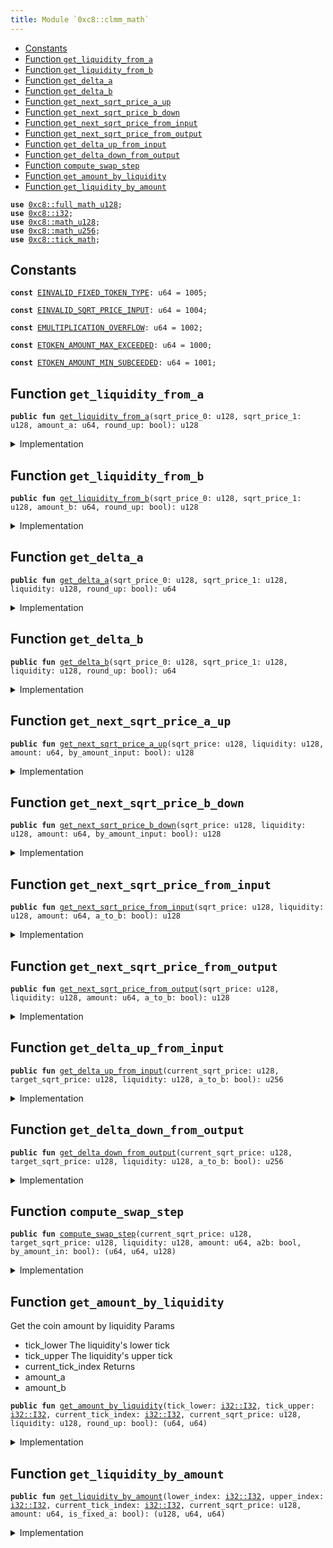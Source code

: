 ```yaml
---
title: Module `0xc8::clmm_math`
---
```




-  [Constants](#@Constants_0)
-  [Function `get_liquidity_from_a`](#0xc8_clmm_math_get_liquidity_from_a)
-  [Function `get_liquidity_from_b`](#0xc8_clmm_math_get_liquidity_from_b)
-  [Function `get_delta_a`](#0xc8_clmm_math_get_delta_a)
-  [Function `get_delta_b`](#0xc8_clmm_math_get_delta_b)
-  [Function `get_next_sqrt_price_a_up`](#0xc8_clmm_math_get_next_sqrt_price_a_up)
-  [Function `get_next_sqrt_price_b_down`](#0xc8_clmm_math_get_next_sqrt_price_b_down)
-  [Function `get_next_sqrt_price_from_input`](#0xc8_clmm_math_get_next_sqrt_price_from_input)
-  [Function `get_next_sqrt_price_from_output`](#0xc8_clmm_math_get_next_sqrt_price_from_output)
-  [Function `get_delta_up_from_input`](#0xc8_clmm_math_get_delta_up_from_input)
-  [Function `get_delta_down_from_output`](#0xc8_clmm_math_get_delta_down_from_output)
-  [Function `compute_swap_step`](#0xc8_clmm_math_compute_swap_step)
-  [Function `get_amount_by_liquidity`](#0xc8_clmm_math_get_amount_by_liquidity)
-  [Function `get_liquidity_by_amount`](#0xc8_clmm_math_get_liquidity_by_amount)


<pre><code><b>use</b> <a href="full_math_u128.md#0xc8_full_math_u128">0xc8::full_math_u128</a>;
<b>use</b> <a href="i32.md#0xc8_i32">0xc8::i32</a>;
<b>use</b> <a href="math_u128.md#0xc8_math_u128">0xc8::math_u128</a>;
<b>use</b> <a href="math_u256.md#0xc8_math_u256">0xc8::math_u256</a>;
<b>use</b> <a href="tick_math.md#0xc8_tick_math">0xc8::tick_math</a>;
</code></pre>



<a name="@Constants_0"></a>

## Constants


<a name="0xc8_clmm_math_EINVALID_FIXED_TOKEN_TYPE"></a>



<pre><code><b>const</b> <a href="clmm_math.md#0xc8_clmm_math_EINVALID_FIXED_TOKEN_TYPE">EINVALID_FIXED_TOKEN_TYPE</a>: u64 = 1005;
</code></pre>



<a name="0xc8_clmm_math_EINVALID_SQRT_PRICE_INPUT"></a>



<pre><code><b>const</b> <a href="clmm_math.md#0xc8_clmm_math_EINVALID_SQRT_PRICE_INPUT">EINVALID_SQRT_PRICE_INPUT</a>: u64 = 1004;
</code></pre>



<a name="0xc8_clmm_math_EMULTIPLICATION_OVERFLOW"></a>



<pre><code><b>const</b> <a href="clmm_math.md#0xc8_clmm_math_EMULTIPLICATION_OVERFLOW">EMULTIPLICATION_OVERFLOW</a>: u64 = 1002;
</code></pre>



<a name="0xc8_clmm_math_ETOKEN_AMOUNT_MAX_EXCEEDED"></a>



<pre><code><b>const</b> <a href="clmm_math.md#0xc8_clmm_math_ETOKEN_AMOUNT_MAX_EXCEEDED">ETOKEN_AMOUNT_MAX_EXCEEDED</a>: u64 = 1000;
</code></pre>



<a name="0xc8_clmm_math_ETOKEN_AMOUNT_MIN_SUBCEEDED"></a>



<pre><code><b>const</b> <a href="clmm_math.md#0xc8_clmm_math_ETOKEN_AMOUNT_MIN_SUBCEEDED">ETOKEN_AMOUNT_MIN_SUBCEEDED</a>: u64 = 1001;
</code></pre>



<a name="0xc8_clmm_math_get_liquidity_from_a"></a>

## Function `get_liquidity_from_a`



<pre><code><b>public</b> <b>fun</b> <a href="clmm_math.md#0xc8_clmm_math_get_liquidity_from_a">get_liquidity_from_a</a>(sqrt_price_0: u128, sqrt_price_1: u128, amount_a: u64, round_up: bool): u128
</code></pre>



<details>
<summary>Implementation</summary>


<pre><code><b>public</b> <b>fun</b> <a href="clmm_math.md#0xc8_clmm_math_get_liquidity_from_a">get_liquidity_from_a</a>(
    sqrt_price_0: u128,
    sqrt_price_1: u128,
    amount_a: u64,
    round_up: bool
): u128 {
    <b>let</b> sqrt_price_diff = <b>if</b> (sqrt_price_0 &gt; sqrt_price_1) {
        sqrt_price_0 - sqrt_price_1
    } <b>else</b> {
        sqrt_price_1 - sqrt_price_0
    };
    <b>let</b> numberator = (<a href="full_math_u128.md#0xc8_full_math_u128_full_mul">full_math_u128::full_mul</a>(sqrt_price_0, sqrt_price_1) &gt;&gt; 64) * (amount_a <b>as</b> u256);
    <b>let</b> div_res = <a href="math_u256.md#0xc8_math_u256_div_round">math_u256::div_round</a>(numberator, (sqrt_price_diff <b>as</b> u256), round_up);
    (div_res <b>as</b> u128)
}
</code></pre>



</details>

<a name="0xc8_clmm_math_get_liquidity_from_b"></a>

## Function `get_liquidity_from_b`



<pre><code><b>public</b> <b>fun</b> <a href="clmm_math.md#0xc8_clmm_math_get_liquidity_from_b">get_liquidity_from_b</a>(sqrt_price_0: u128, sqrt_price_1: u128, amount_b: u64, round_up: bool): u128
</code></pre>



<details>
<summary>Implementation</summary>


<pre><code><b>public</b> <b>fun</b> <a href="clmm_math.md#0xc8_clmm_math_get_liquidity_from_b">get_liquidity_from_b</a>(
    sqrt_price_0: u128,
    sqrt_price_1: u128,
    amount_b: u64,
    round_up: bool
): u128 {
    <b>let</b> sqrt_price_diff = <b>if</b> (sqrt_price_0 &gt; sqrt_price_1) {
        sqrt_price_0 - sqrt_price_1
    } <b>else</b> {
        sqrt_price_1 - sqrt_price_0
    };
    <b>let</b> div_res = <a href="math_u256.md#0xc8_math_u256_div_round">math_u256::div_round</a>(
        ((amount_b <b>as</b> u256) &lt;&lt; 64),
        (sqrt_price_diff <b>as</b> u256),
        round_up
    );
    (div_res <b>as</b> u128)
}
</code></pre>



</details>

<a name="0xc8_clmm_math_get_delta_a"></a>

## Function `get_delta_a`



<pre><code><b>public</b> <b>fun</b> <a href="clmm_math.md#0xc8_clmm_math_get_delta_a">get_delta_a</a>(sqrt_price_0: u128, sqrt_price_1: u128, liquidity: u128, round_up: bool): u64
</code></pre>



<details>
<summary>Implementation</summary>


<pre><code><b>public</b> <b>fun</b> <a href="clmm_math.md#0xc8_clmm_math_get_delta_a">get_delta_a</a>(
    sqrt_price_0: u128,
    sqrt_price_1: u128,
    liquidity: u128,
    round_up: bool
): u64 {
    <b>let</b> sqrt_price_diff = <b>if</b> (sqrt_price_0 &gt; sqrt_price_1) {
        sqrt_price_0 - sqrt_price_1
    } <b>else</b> {
        sqrt_price_1 - sqrt_price_0
    };
    <b>if</b> (sqrt_price_diff == 0 || liquidity == 0) {
        <b>return</b> 0
    };
    <b>let</b> (numberator, overflowing) = <a href="math_u256.md#0xc8_math_u256_checked_shlw">math_u256::checked_shlw</a>(
        <a href="full_math_u128.md#0xc8_full_math_u128_full_mul">full_math_u128::full_mul</a>(liquidity, sqrt_price_diff)
    );
    <b>if</b> (overflowing) {
        <b>abort</b> <a href="clmm_math.md#0xc8_clmm_math_EMULTIPLICATION_OVERFLOW">EMULTIPLICATION_OVERFLOW</a>
    };
    <b>let</b> denominator = <a href="full_math_u128.md#0xc8_full_math_u128_full_mul">full_math_u128::full_mul</a>(sqrt_price_0, sqrt_price_1);
    <b>let</b> quotient = <a href="math_u256.md#0xc8_math_u256_div_round">math_u256::div_round</a>(numberator, denominator, round_up);
    (quotient <b>as</b> u64)
}
</code></pre>



</details>

<a name="0xc8_clmm_math_get_delta_b"></a>

## Function `get_delta_b`



<pre><code><b>public</b> <b>fun</b> <a href="clmm_math.md#0xc8_clmm_math_get_delta_b">get_delta_b</a>(sqrt_price_0: u128, sqrt_price_1: u128, liquidity: u128, round_up: bool): u64
</code></pre>



<details>
<summary>Implementation</summary>


<pre><code><b>public</b> <b>fun</b> <a href="clmm_math.md#0xc8_clmm_math_get_delta_b">get_delta_b</a>(
    sqrt_price_0: u128,
    sqrt_price_1: u128,
    liquidity: u128,
    round_up: bool
): u64 {
    <b>let</b> sqrt_price_diff = <b>if</b> (sqrt_price_0 &gt; sqrt_price_1) {
        sqrt_price_0 - sqrt_price_1
    } <b>else</b> {
        sqrt_price_1 - sqrt_price_0
    };
    <b>if</b> (sqrt_price_diff == 0 || liquidity == 0) {
        <b>return</b> 0
    };
    <b>let</b> lo64_mask = 0x000000000000000000000000000000000000000000000000ffffffffffffffff;
    <b>let</b> product = <a href="full_math_u128.md#0xc8_full_math_u128_full_mul">full_math_u128::full_mul</a>(liquidity, sqrt_price_diff);
    <b>let</b> should_round_up = (round_up) && ((product & lo64_mask) &gt; 0);
    <b>if</b> (should_round_up) {
        <b>return</b> (((product &gt;&gt; 64) + 1) <b>as</b> u64)
    };
    ((product &gt;&gt; 64) <b>as</b> u64)
}
</code></pre>



</details>

<a name="0xc8_clmm_math_get_next_sqrt_price_a_up"></a>

## Function `get_next_sqrt_price_a_up`



<pre><code><b>public</b> <b>fun</b> <a href="clmm_math.md#0xc8_clmm_math_get_next_sqrt_price_a_up">get_next_sqrt_price_a_up</a>(sqrt_price: u128, liquidity: u128, amount: u64, by_amount_input: bool): u128
</code></pre>



<details>
<summary>Implementation</summary>


<pre><code><b>public</b> <b>fun</b> <a href="clmm_math.md#0xc8_clmm_math_get_next_sqrt_price_a_up">get_next_sqrt_price_a_up</a>(
    sqrt_price: u128,
    liquidity: u128,
    amount: u64,
    by_amount_input: bool,
): u128 {
    <b>if</b> (amount == 0) {
        <b>return</b> sqrt_price
    };
    <b>let</b> (numberator, overflowing) = <a href="math_u256.md#0xc8_math_u256_checked_shlw">math_u256::checked_shlw</a>(
        <a href="full_math_u128.md#0xc8_full_math_u128_full_mul">full_math_u128::full_mul</a>(sqrt_price, liquidity)
    );
    <b>if</b> (overflowing) {
        <b>abort</b> <a href="clmm_math.md#0xc8_clmm_math_EMULTIPLICATION_OVERFLOW">EMULTIPLICATION_OVERFLOW</a>
    };

    <b>let</b> liquidity_shl_64 = (liquidity <b>as</b> u256) &lt;&lt; 64;
    <b>let</b> product = <a href="full_math_u128.md#0xc8_full_math_u128_full_mul">full_math_u128::full_mul</a>(sqrt_price, (amount <b>as</b> u128));
    <b>let</b> new_sqrt_price = <b>if</b> (by_amount_input) {
        (<a href="math_u256.md#0xc8_math_u256_div_round">math_u256::div_round</a>(numberator, (liquidity_shl_64 + product), <b>true</b>) <b>as</b> u128)
    } <b>else</b> {
        (<a href="math_u256.md#0xc8_math_u256_div_round">math_u256::div_round</a>(numberator, (liquidity_shl_64 - product), <b>true</b>) <b>as</b> u128)
    };

    <b>if</b> (new_sqrt_price &gt; <a href="tick_math.md#0xc8_tick_math_max_sqrt_price">tick_math::max_sqrt_price</a>()) {
        <b>abort</b> <a href="clmm_math.md#0xc8_clmm_math_ETOKEN_AMOUNT_MAX_EXCEEDED">ETOKEN_AMOUNT_MAX_EXCEEDED</a>
    } <b>else</b> <b>if</b> (new_sqrt_price &lt; <a href="tick_math.md#0xc8_tick_math_min_sqrt_price">tick_math::min_sqrt_price</a>()) {
        <b>abort</b> <a href="clmm_math.md#0xc8_clmm_math_ETOKEN_AMOUNT_MIN_SUBCEEDED">ETOKEN_AMOUNT_MIN_SUBCEEDED</a>
    };

    new_sqrt_price
}
</code></pre>



</details>

<a name="0xc8_clmm_math_get_next_sqrt_price_b_down"></a>

## Function `get_next_sqrt_price_b_down`



<pre><code><b>public</b> <b>fun</b> <a href="clmm_math.md#0xc8_clmm_math_get_next_sqrt_price_b_down">get_next_sqrt_price_b_down</a>(sqrt_price: u128, liquidity: u128, amount: u64, by_amount_input: bool): u128
</code></pre>



<details>
<summary>Implementation</summary>


<pre><code><b>public</b> <b>fun</b> <a href="clmm_math.md#0xc8_clmm_math_get_next_sqrt_price_b_down">get_next_sqrt_price_b_down</a>(
    sqrt_price: u128,
    liquidity: u128,
    amount: u64,
    by_amount_input: bool,
): u128 {
    <b>let</b> delta_sqrt_price = <a href="math_u128.md#0xc8_math_u128_checked_div_round">math_u128::checked_div_round</a>(((amount <b>as</b> u128) &lt;&lt; 64), liquidity, !by_amount_input);
    <b>let</b> new_sqrt_price = <b>if</b> (by_amount_input) {
        sqrt_price + delta_sqrt_price
    } <b>else</b> {
        sqrt_price - delta_sqrt_price
    };

    <b>if</b> (new_sqrt_price &gt; <a href="tick_math.md#0xc8_tick_math_max_sqrt_price">tick_math::max_sqrt_price</a>()) {
        <b>abort</b> <a href="clmm_math.md#0xc8_clmm_math_ETOKEN_AMOUNT_MAX_EXCEEDED">ETOKEN_AMOUNT_MAX_EXCEEDED</a>
    } <b>else</b> <b>if</b> (new_sqrt_price &lt; <a href="tick_math.md#0xc8_tick_math_min_sqrt_price">tick_math::min_sqrt_price</a>()) {
        <b>abort</b> <a href="clmm_math.md#0xc8_clmm_math_ETOKEN_AMOUNT_MIN_SUBCEEDED">ETOKEN_AMOUNT_MIN_SUBCEEDED</a>
    };

    new_sqrt_price
}
</code></pre>



</details>

<a name="0xc8_clmm_math_get_next_sqrt_price_from_input"></a>

## Function `get_next_sqrt_price_from_input`



<pre><code><b>public</b> <b>fun</b> <a href="clmm_math.md#0xc8_clmm_math_get_next_sqrt_price_from_input">get_next_sqrt_price_from_input</a>(sqrt_price: u128, liquidity: u128, amount: u64, a_to_b: bool): u128
</code></pre>



<details>
<summary>Implementation</summary>


<pre><code><b>public</b> <b>fun</b> <a href="clmm_math.md#0xc8_clmm_math_get_next_sqrt_price_from_input">get_next_sqrt_price_from_input</a>(
    sqrt_price: u128,
    liquidity: u128,
    amount: u64,
    a_to_b: bool,
): u128 {
    <b>if</b> (a_to_b) {
        <a href="clmm_math.md#0xc8_clmm_math_get_next_sqrt_price_a_up">get_next_sqrt_price_a_up</a>(sqrt_price, liquidity, amount, <b>true</b>)
    } <b>else</b> {
        <a href="clmm_math.md#0xc8_clmm_math_get_next_sqrt_price_b_down">get_next_sqrt_price_b_down</a>(sqrt_price, liquidity, amount, <b>true</b>)
    }
}
</code></pre>



</details>

<a name="0xc8_clmm_math_get_next_sqrt_price_from_output"></a>

## Function `get_next_sqrt_price_from_output`



<pre><code><b>public</b> <b>fun</b> <a href="clmm_math.md#0xc8_clmm_math_get_next_sqrt_price_from_output">get_next_sqrt_price_from_output</a>(sqrt_price: u128, liquidity: u128, amount: u64, a_to_b: bool): u128
</code></pre>



<details>
<summary>Implementation</summary>


<pre><code><b>public</b> <b>fun</b> <a href="clmm_math.md#0xc8_clmm_math_get_next_sqrt_price_from_output">get_next_sqrt_price_from_output</a>(
    sqrt_price: u128,
    liquidity: u128,
    amount: u64,
    a_to_b: bool,
): u128 {
    <b>if</b> (a_to_b) {
        <a href="clmm_math.md#0xc8_clmm_math_get_next_sqrt_price_b_down">get_next_sqrt_price_b_down</a>(sqrt_price, liquidity, amount, <b>false</b>)
    } <b>else</b> {
        <a href="clmm_math.md#0xc8_clmm_math_get_next_sqrt_price_a_up">get_next_sqrt_price_a_up</a>(sqrt_price, liquidity, amount, <b>false</b>)
    }
}
</code></pre>



</details>

<a name="0xc8_clmm_math_get_delta_up_from_input"></a>

## Function `get_delta_up_from_input`



<pre><code><b>public</b> <b>fun</b> <a href="clmm_math.md#0xc8_clmm_math_get_delta_up_from_input">get_delta_up_from_input</a>(current_sqrt_price: u128, target_sqrt_price: u128, liquidity: u128, a_to_b: bool): u256
</code></pre>



<details>
<summary>Implementation</summary>


<pre><code><b>public</b> <b>fun</b> <a href="clmm_math.md#0xc8_clmm_math_get_delta_up_from_input">get_delta_up_from_input</a>(
    current_sqrt_price: u128,
    target_sqrt_price: u128,
    liquidity: u128,
    a_to_b: bool,
): u256 {
    <b>let</b> sqrt_price_diff = <b>if</b> (current_sqrt_price &gt; target_sqrt_price) {
        current_sqrt_price - target_sqrt_price
    } <b>else</b> {
        target_sqrt_price - current_sqrt_price
    };
    <b>if</b> (sqrt_price_diff == 0 || liquidity == 0) {
        <b>return</b> 0
    };
    <b>if</b> (a_to_b) {
        <b>let</b> (numberator, overflowing) = <a href="math_u256.md#0xc8_math_u256_checked_shlw">math_u256::checked_shlw</a>(
            <a href="full_math_u128.md#0xc8_full_math_u128_full_mul">full_math_u128::full_mul</a>(liquidity, sqrt_price_diff)
        );
        <b>if</b> (overflowing) {
            <b>abort</b> <a href="clmm_math.md#0xc8_clmm_math_EMULTIPLICATION_OVERFLOW">EMULTIPLICATION_OVERFLOW</a>
        };
        <b>let</b> denominator = <a href="full_math_u128.md#0xc8_full_math_u128_full_mul">full_math_u128::full_mul</a>(current_sqrt_price, target_sqrt_price);
        <a href="math_u256.md#0xc8_math_u256_div_round">math_u256::div_round</a>(numberator, denominator, <b>true</b>)
    } <b>else</b> {
        <b>let</b> product = <a href="full_math_u128.md#0xc8_full_math_u128_full_mul">full_math_u128::full_mul</a>(liquidity, sqrt_price_diff);
        <b>let</b> lo64_mask = 0x000000000000000000000000000000000000000000000000ffffffffffffffff;
        <b>let</b> should_round_up = (product & lo64_mask) &gt; 0;
        <b>if</b> (should_round_up) {
            <b>return</b> (product &gt;&gt; 64) + 1
        };
        product &gt;&gt; 64
    }
}
</code></pre>



</details>

<a name="0xc8_clmm_math_get_delta_down_from_output"></a>

## Function `get_delta_down_from_output`



<pre><code><b>public</b> <b>fun</b> <a href="clmm_math.md#0xc8_clmm_math_get_delta_down_from_output">get_delta_down_from_output</a>(current_sqrt_price: u128, target_sqrt_price: u128, liquidity: u128, a_to_b: bool): u256
</code></pre>



<details>
<summary>Implementation</summary>


<pre><code><b>public</b> <b>fun</b> <a href="clmm_math.md#0xc8_clmm_math_get_delta_down_from_output">get_delta_down_from_output</a>(
    current_sqrt_price: u128,
    target_sqrt_price: u128,
    liquidity: u128,
    a_to_b: bool,
): u256 {
    <b>let</b> sqrt_price_diff = <b>if</b> (current_sqrt_price &gt; target_sqrt_price) {
        current_sqrt_price - target_sqrt_price
    } <b>else</b> {
        target_sqrt_price - current_sqrt_price
    };
    <b>if</b> (sqrt_price_diff == 0 || liquidity == 0) {
        <b>return</b> 0
    };
    <b>if</b> (a_to_b) {
        <b>let</b> product = <a href="full_math_u128.md#0xc8_full_math_u128_full_mul">full_math_u128::full_mul</a>(liquidity, sqrt_price_diff);
        product &gt;&gt; 64
    } <b>else</b> {
        <b>let</b> (numberator, overflowing) = <a href="math_u256.md#0xc8_math_u256_checked_shlw">math_u256::checked_shlw</a>(
            <a href="full_math_u128.md#0xc8_full_math_u128_full_mul">full_math_u128::full_mul</a>(liquidity, sqrt_price_diff)
        );
        <b>if</b> (overflowing) {
            <b>abort</b> <a href="clmm_math.md#0xc8_clmm_math_EMULTIPLICATION_OVERFLOW">EMULTIPLICATION_OVERFLOW</a>
        };
        <b>let</b> denominator = <a href="full_math_u128.md#0xc8_full_math_u128_full_mul">full_math_u128::full_mul</a>(current_sqrt_price, target_sqrt_price);
        <a href="math_u256.md#0xc8_math_u256_div_round">math_u256::div_round</a>(numberator, denominator, <b>false</b>)
    }
}
</code></pre>



</details>

<a name="0xc8_clmm_math_compute_swap_step"></a>

## Function `compute_swap_step`



<pre><code><b>public</b> <b>fun</b> <a href="clmm_math.md#0xc8_clmm_math_compute_swap_step">compute_swap_step</a>(current_sqrt_price: u128, target_sqrt_price: u128, liquidity: u128, amount: u64, a2b: bool, by_amount_in: bool): (u64, u64, u128)
</code></pre>



<details>
<summary>Implementation</summary>


<pre><code><b>public</b> <b>fun</b> <a href="clmm_math.md#0xc8_clmm_math_compute_swap_step">compute_swap_step</a>(
    current_sqrt_price: u128,
    target_sqrt_price: u128,
    liquidity: u128,
    amount: u64,
    a2b: bool,
    by_amount_in: bool
): (u64, u64, u128) {
    <b>let</b> <b>mut</b> next_sqrt_price = target_sqrt_price;
    <b>let</b> <b>mut</b> amount_in: u64 = 0;
    <b>let</b> <b>mut</b> amount_out: u64 = 0;
    <b>if</b> (liquidity == 0) {
        <b>return</b> (
            amount_in,
            amount_out,
            next_sqrt_price,
        )
    };
    <b>if</b> (a2b) {
        <b>assert</b>!(current_sqrt_price &gt;= target_sqrt_price, <a href="clmm_math.md#0xc8_clmm_math_EINVALID_SQRT_PRICE_INPUT">EINVALID_SQRT_PRICE_INPUT</a>)
    } <b>else</b> {
        <b>assert</b>!(current_sqrt_price &lt; target_sqrt_price, <a href="clmm_math.md#0xc8_clmm_math_EINVALID_SQRT_PRICE_INPUT">EINVALID_SQRT_PRICE_INPUT</a>)
    };

    <b>if</b> (by_amount_in) {
        <b>let</b> amount_remain = amount;
        <b>let</b> max_amount_in =
            <a href="clmm_math.md#0xc8_clmm_math_get_delta_up_from_input">get_delta_up_from_input</a>(current_sqrt_price, target_sqrt_price, liquidity, a2b);
        <b>if</b> (max_amount_in &gt; (amount_remain <b>as</b> u256)) {
            amount_in = amount_remain;
            next_sqrt_price = <a href="clmm_math.md#0xc8_clmm_math_get_next_sqrt_price_from_input">get_next_sqrt_price_from_input</a>(
                current_sqrt_price,
                liquidity,
                amount_remain,
                a2b
            );
        } <b>else</b> {
            // it will never overflow here, because max_amount_in &lt; amount_remain and amount_remain's type is u64
            amount_in = (max_amount_in <b>as</b> u64);
            next_sqrt_price = target_sqrt_price;
        };
        amount_out = (<a href="clmm_math.md#0xc8_clmm_math_get_delta_down_from_output">get_delta_down_from_output</a>(current_sqrt_price, next_sqrt_price, liquidity, a2b) <b>as</b> u64);
    } <b>else</b> {
        <b>let</b> max_amount_out = <a href="clmm_math.md#0xc8_clmm_math_get_delta_down_from_output">get_delta_down_from_output</a>(
            current_sqrt_price,
            target_sqrt_price,
            liquidity,
            a2b
        );
        <b>if</b> (max_amount_out &gt; (amount <b>as</b> u256)) {
            amount_out = amount;
            next_sqrt_price =
                <a href="clmm_math.md#0xc8_clmm_math_get_next_sqrt_price_from_output">get_next_sqrt_price_from_output</a>(current_sqrt_price, liquidity, amount, a2b);
        } <b>else</b> {
            amount_out = (max_amount_out <b>as</b> u64);
            next_sqrt_price = target_sqrt_price;
        };
        amount_in = (<a href="clmm_math.md#0xc8_clmm_math_get_delta_up_from_input">get_delta_up_from_input</a>(current_sqrt_price, next_sqrt_price, liquidity, a2b) <b>as</b> u64);
    };

    (
        amount_in,
        amount_out,
        next_sqrt_price
    )
}
</code></pre>



</details>

<a name="0xc8_clmm_math_get_amount_by_liquidity"></a>

## Function `get_amount_by_liquidity`

Get the coin amount by liquidity
Params
- tick_lower The liquidity's lower tick
- tick_upper The liquidity's upper tick
- current_tick_index
Returns
- amount_a
- amount_b


<pre><code><b>public</b> <b>fun</b> <a href="clmm_math.md#0xc8_clmm_math_get_amount_by_liquidity">get_amount_by_liquidity</a>(tick_lower: <a href="i32.md#0xc8_i32_I32">i32::I32</a>, tick_upper: <a href="i32.md#0xc8_i32_I32">i32::I32</a>, current_tick_index: <a href="i32.md#0xc8_i32_I32">i32::I32</a>, current_sqrt_price: u128, liquidity: u128, round_up: bool): (u64, u64)
</code></pre>



<details>
<summary>Implementation</summary>


<pre><code><b>public</b> <b>fun</b> <a href="clmm_math.md#0xc8_clmm_math_get_amount_by_liquidity">get_amount_by_liquidity</a>(
    tick_lower: I32,
    tick_upper: I32,
    current_tick_index: I32,
    current_sqrt_price: u128,
    liquidity: u128,
    round_up: bool
): (u64, u64) {
    <b>if</b> (liquidity == 0) {
        <b>return</b> (0, 0)
    };
    <b>let</b> lower_price = <a href="tick_math.md#0xc8_tick_math_get_sqrt_price_at_tick">tick_math::get_sqrt_price_at_tick</a>(tick_lower);
    <b>let</b> upper_price = <a href="tick_math.md#0xc8_tick_math_get_sqrt_price_at_tick">tick_math::get_sqrt_price_at_tick</a>(tick_upper);
    // Only <a href="../sui-framework/coin.md#0x2_coin">coin</a> a

    <b>let</b> (amount_a, amount_b) = <b>if</b> (<a href="i32.md#0xc8_i32_lt">i32::lt</a>(current_tick_index, tick_lower)) {
        (<a href="clmm_math.md#0xc8_clmm_math_get_delta_a">get_delta_a</a>(lower_price, upper_price, liquidity, round_up), 0)
    } <b>else</b> <b>if</b> (<a href="i32.md#0xc8_i32_lt">i32::lt</a>(current_tick_index, tick_upper)) {
        (
            <a href="clmm_math.md#0xc8_clmm_math_get_delta_a">get_delta_a</a>(current_sqrt_price, upper_price, liquidity, round_up),
            <a href="clmm_math.md#0xc8_clmm_math_get_delta_b">get_delta_b</a>(lower_price, current_sqrt_price, liquidity, round_up)
        )
    } <b>else</b> {
        (0, <a href="clmm_math.md#0xc8_clmm_math_get_delta_b">get_delta_b</a>(lower_price, upper_price, liquidity, round_up))
    };
    (amount_a, amount_b)
}
</code></pre>



</details>

<a name="0xc8_clmm_math_get_liquidity_by_amount"></a>

## Function `get_liquidity_by_amount`



<pre><code><b>public</b> <b>fun</b> <a href="clmm_math.md#0xc8_clmm_math_get_liquidity_by_amount">get_liquidity_by_amount</a>(lower_index: <a href="i32.md#0xc8_i32_I32">i32::I32</a>, upper_index: <a href="i32.md#0xc8_i32_I32">i32::I32</a>, current_tick_index: <a href="i32.md#0xc8_i32_I32">i32::I32</a>, current_sqrt_price: u128, amount: u64, is_fixed_a: bool): (u128, u64, u64)
</code></pre>



<details>
<summary>Implementation</summary>


<pre><code><b>public</b> <b>fun</b> <a href="clmm_math.md#0xc8_clmm_math_get_liquidity_by_amount">get_liquidity_by_amount</a>(
    lower_index: I32,
    upper_index: I32,
    current_tick_index: I32,
    current_sqrt_price: u128,
    amount: u64,
    is_fixed_a: bool
): (u128, u64, u64) {
    <b>let</b> lower_price = <a href="tick_math.md#0xc8_tick_math_get_sqrt_price_at_tick">tick_math::get_sqrt_price_at_tick</a>(lower_index);
    <b>let</b> upper_price = <a href="tick_math.md#0xc8_tick_math_get_sqrt_price_at_tick">tick_math::get_sqrt_price_at_tick</a>(upper_index);
    <b>let</b> <b>mut</b> amount_a: u64 = 0;
    <b>let</b> <b>mut</b> amount_b: u64 = 0;
    <b>let</b> <b>mut</b> _liquidity: u128 = 0;
    <b>if</b> (is_fixed_a) {
        amount_a = amount;
        <b>if</b> (<a href="i32.md#0xc8_i32_lt">i32::lt</a>(current_tick_index, lower_index)) {
            _liquidity = <a href="clmm_math.md#0xc8_clmm_math_get_liquidity_from_a">get_liquidity_from_a</a>(lower_price, upper_price, amount, <b>false</b>);
        }<b>else</b> <b>if</b> (<a href="i32.md#0xc8_i32_lt">i32::lt</a>(current_tick_index, upper_index)) {
            _liquidity = <a href="clmm_math.md#0xc8_clmm_math_get_liquidity_from_a">get_liquidity_from_a</a>(current_sqrt_price, upper_price, amount, <b>false</b>);
            amount_b = <a href="clmm_math.md#0xc8_clmm_math_get_delta_b">get_delta_b</a>(current_sqrt_price, lower_price, _liquidity, <b>true</b>);
        }<b>else</b> {
            <b>abort</b> <a href="clmm_math.md#0xc8_clmm_math_EINVALID_FIXED_TOKEN_TYPE">EINVALID_FIXED_TOKEN_TYPE</a>
        };
    }<b>else</b> {
        amount_b = amount;
        <b>if</b> (<a href="i32.md#0xc8_i32_gte">i32::gte</a>(current_tick_index, upper_index)) {
            _liquidity = <a href="clmm_math.md#0xc8_clmm_math_get_liquidity_from_b">get_liquidity_from_b</a>(lower_price, upper_price, amount, <b>false</b>);
        }<b>else</b> <b>if</b> (<a href="i32.md#0xc8_i32_gte">i32::gte</a>(current_tick_index, lower_index)) {
            _liquidity = <a href="clmm_math.md#0xc8_clmm_math_get_liquidity_from_b">get_liquidity_from_b</a>(lower_price, current_sqrt_price, amount, <b>false</b>);
            amount_a = <a href="clmm_math.md#0xc8_clmm_math_get_delta_a">get_delta_a</a>(current_sqrt_price, upper_price, _liquidity, <b>true</b>);
        }<b>else</b> {
            <b>abort</b> <a href="clmm_math.md#0xc8_clmm_math_EINVALID_FIXED_TOKEN_TYPE">EINVALID_FIXED_TOKEN_TYPE</a>
        }
    };
    (_liquidity, amount_a, amount_b)
}
</code></pre>



</details>
